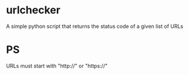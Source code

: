 # urlchecker
A simple python script that returns the status code of a given list of URLs
# PS 
URLs must start with "http://" or "https://"
